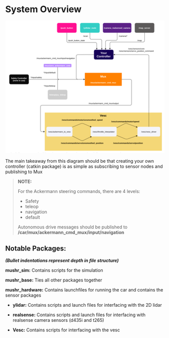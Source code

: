 # System Overview

![System Diagram](../../arcPhotos/overview.png)

The main takeaway from this diagram should be that creating your own controller (catkin package) is as simple as subscribing to sensor nodes and publishing to Mux 

> **NOTE:**
> 
> For the Ackermann steering commands, there are 4 levels: 
> * Safety
> * teleop 
> * navigation
> * default
> 
> Autonomous drive messages should be published to **/car/mux/ackermann_cmd_mux/input/navigation**

 

## Notable Packages:
***(Bullet indentations represent depth in file structure)***

**mushr_sim:** Contains scripts for the simulation 

**mushr_base:** Ties all other packages together 

**mushr_hardware:** Contains launchfiles for running the car and contains the sensor packages 

* **ylidar:** Contains scripts and launch files for interfacing with the 2D lidar 

* **realsense:** Contains scripts and launch files for interfacing with realsense camera sensors (d435i and t265)

* **Vesc:** Contains scripts for interfacing with the vesc 


